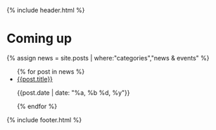 {% include header.html %}
<canvas id="canvas4"></canvas>
<div class="som-page-title">
  <div class="som-wrapper">
    <h1>Coming up</h1>
  </div>
</div>
<div class="som-news-wrapper">
  {% assign news = site.posts | where:"categories","news & events" %}

  <div class="som-wrapper">
    <div class="som-inner-content">
      <ul>
      {% for post in news %}
          <li class="magnify">
            <a href="{{post.url}}">{{post.title}}</a>
            <p>{{post.date | date: "%a, %b %d, %y"}}</p>
          </li>
      {% endfor %}
      </ul>
    </div>
  </div>
</div>
{% include footer.html %}
